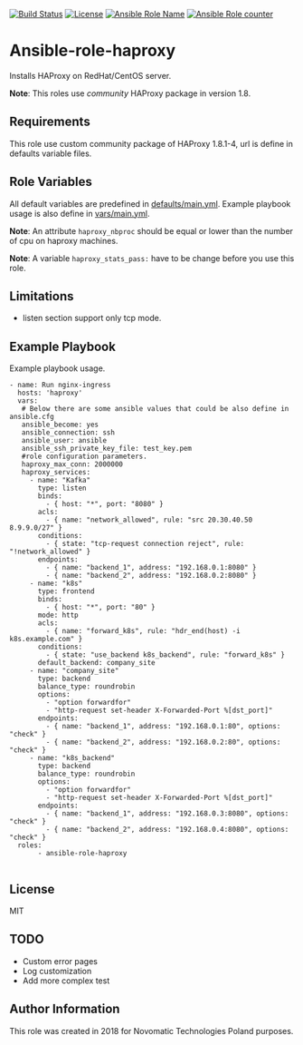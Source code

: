 [![Build Status](https://travis-ci.org/novomatic-tech/ansible-role-haproxy.svg?branch=master)](https://travis-ci.org/novomatic-tech/ansible-role-haproxy) [![License](https://img.shields.io/badge/license-MIT%20License-brightgreen.svg)](https://opensource.org/licenses/MIT) [![Ansible Role Name](https://img.shields.io/ansible/role/23784.svg)](https://galaxy.ansible.com/novomatic-tech/haproxy/) [![Ansible Role counter](https://img.shields.io/ansible/role/d/23784.svg)](https://galaxy.ansible.com/novomatic-tech/haproxy/)


Ansible-role-haproxy
=========

Installs HAProxy on RedHat/CentOS server.

**Note**: This roles use _community_ HAProxy package in version 1.8.

Requirements
------------

This role use custom community package of HAProxy 1.8.1-4, url is define in defaults variable files.

Role Variables
--------------

All default variables are predefined in [defaults/main.yml](defaults/main.yml).
Example playbook usage is also define in [vars/main.yml](vars/main.yml).

**Note**: An attribute `haproxy_nbproc` should be equal or lower than the number of cpu on haproxy machines.  

**Note**: A variable `haproxy_stats_pass:` have to be change before you use this role.

Limitations
-----------
 * listen section support only tcp mode.

Example Playbook
----------------

Example playbook usage.

```
- name: Run nginx-ingress
  hosts: 'haproxy'
  vars:
   # Below there are some ansible values that could be also define in ansible.cfg
   ansible_become: yes
   ansible_connection: ssh
   ansible_user: ansible
   ansible_ssh_private_key_file: test_key.pem
   #role configuration parameters.
   haproxy_max_conn: 2000000
   haproxy_services:
     - name: "Kafka"
       type: listen
       binds:
         - { host: "*", port: "8080" }
       acls:
         - { name: "network_allowed", rule: "src 20.30.40.50 8.9.9.0/27" }
       conditions:
         - { state: "tcp-request connection reject", rule: "!network_allowed" }
       endpoints:
         - { name: "backend_1", address: "192.168.0.1:8080" }
         - { name: "backend_2", address: "192.168.0.2:8080" }
     - name: "k8s"
       type: frontend
       binds:
         - { host: "*", port: "80" }
       mode: http
       acls:
         - { name: "forward_k8s", rule: "hdr_end(host) -i k8s.example.com" }
       conditions:
         - { state: "use_backend k8s_backend", rule: "forward_k8s" }
       default_backend: company_site
     - name: "company_site"
       type: backend
       balance_type: roundrobin
       options:
         - "option forwardfor"
         - "http-request set-header X-Forwarded-Port %[dst_port]"
       endpoints:
         - { name: "backend_1", address: "192.168.0.1:80", options: "check" }
         - { name: "backend_2", address: "192.168.0.2:80", options: "check" }
     - name: "k8s_backend"
       type: backend
       balance_type: roundrobin
       options:
         - "option forwardfor"
         - "http-request set-header X-Forwarded-Port %[dst_port]"
       endpoints:
         - { name: "backend_1", address: "192.168.0.3:8080", options: "check" }
         - { name: "backend_2", address: "192.168.0.4:8080", options: "check" }
  roles:
       - ansible-role-haproxy


```

License
-------

MIT

TODO
---------------
* Custom error pages
* Log customization
* Add more complex test

Author Information
------------------

This role was created in 2018 for Novomatic Technologies Poland purposes.
